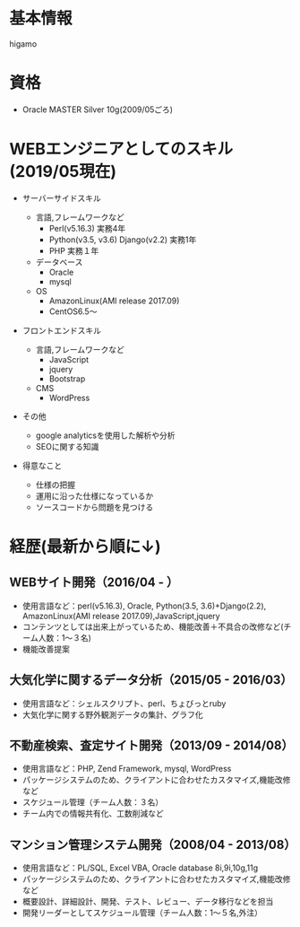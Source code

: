 # 基本情報
higamo

# 資格
- Oracle MASTER Silver 10g(2009/05ごろ)

# WEBエンジニアとしてのスキル(2019/05現在)
- サーバーサイドスキル
	- 言語,フレームワークなど
		- Perl(v5.16.3) 実務4年
		- Python(v3.5, v3.6) Django(v2.2) 実務1年
		- PHP 実務１年
	- データベース
		- Oracle
 		- mysql
	- OS
		- AmazonLinux(AMI release 2017.09)
		- CentOS6.5〜

- フロントエンドスキル
	- 言語,フレームワークなど
		- JavaScript
		- jquery
		- Bootstrap
	- CMS
		- WordPress

- その他
	- google analyticsを使用した解析や分析
	- SEOに関する知識

- 得意なこと
	- 仕様の把握
	- 運用に沿った仕様になっているか
	- ソースコードから問題を見つける

# 経歴(最新から順に↓)
## WEBサイト開発（2016/04 - ）
- 使用言語など：perl(v5.16.3), Oracle, Python(3.5, 3.6)+Django(2.2), AmazonLinux(AMI release 2017.09),JavaScript,jquery
- コンテンツとしては出来上がっているため、機能改善＋不具合の改修など(チーム人数：1〜３名)
- 機能改善提案

## 大気化学に関するデータ分析（2015/05 - 2016/03）
- 使用言語など：シェルスクリプト、perl、ちょびっとruby
- 大気化学に関する野外観測データの集計、グラフ化

## 不動産検索、査定サイト開発（2013/09 - 2014/08）
- 使用言語など：PHP, Zend Framework, mysql, WordPress
- パッケージシステムのため、クライアントに合わせたカスタマイズ,機能改修など
- スケジュール管理（チーム人数：３名）
- チーム内での情報共有化、工数削減など

## マンション管理システム開発（2008/04 - 2013/08）
- 使用言語など：PL/SQL, Excel VBA, Oracle database 8i,9i,10g,11g
- パッケージシステムのため、クライアントに合わせたカスタマイズ,機能改修など
- 概要設計、詳細設計、開発、テスト、レビュー、データ移行などを担当
- 開発リーダーとしてスケジュール管理（チーム人数：1〜５名,外注）
